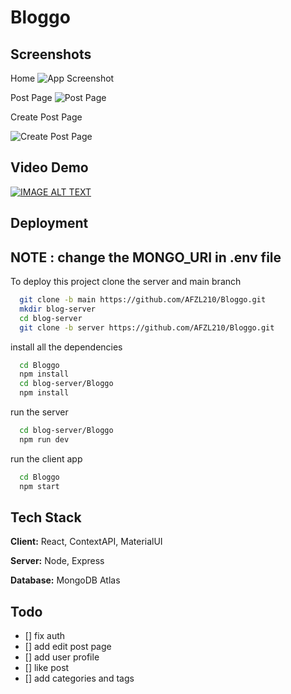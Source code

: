 
# Bloggo


## Screenshots
Home
![App Screenshot](https://res.cloudinary.com/primeflix/image/upload/v1676613475/Home_tifrfh.png)

Post Page
![Post Page](https://res.cloudinary.com/primeflix/image/upload/v1676613474/Post1_syygu7.png)



Create Post Page

![Create Post Page](https://res.cloudinary.com/primeflix/image/upload/v1676613474/Create_qklr79.png)
## Video Demo

[![IMAGE ALT TEXT](http://img.youtube.com/vi/QrFr2vDReVE/0.jpg)](http://www.youtube.com/watch?v=QrFr2vDReVE "Video Title")



## Deployment

## NOTE : change the MONGO_URI in .env file

To deploy this project clone the server and main branch

```bash
  git clone -b main https://github.com/AFZL210/Bloggo.git
  mkdir blog-server
  cd blog-server
  git clone -b server https://github.com/AFZL210/Bloggo.git
```

install all the dependencies
```bash
  cd Bloggo
  npm install
  cd blog-server/Bloggo
  npm install
```

run the server
```bash
  cd blog-server/Bloggo
  npm run dev
```

run the client app
```bash
  cd Bloggo
  npm start
```


## Tech Stack

**Client:** React, ContextAPI, MaterialUI

**Server:** Node, Express

**Database:** MongoDB Atlas


## Todo
- [] fix auth
- [] add edit post page
- [] add user profile
- [] like post
- [] add categories and tags
